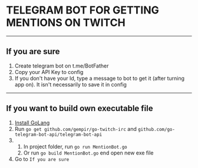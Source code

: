 # TELEGRAM BOT FOR GETTING MENTIONS ON TWITCH
------
## If you are sure
1. Create telegram bot on t.me/BotFather
2. Copy your API Key to config
3. If you don't have your Id, type a message to bot to get it (after turning app on). It isn't necessarily to save it in config
------------------------
## If you want to build own executable file
1. [Install GoLang](https://golang.org/doc/install)
2. Run `go get github.com/gempir/go-twitch-irc` and `github.com/go-telegram-bot-api/telegram-bot-api`
3.  1. In project folder, run `go run MentionBot.go`
    2. Or run `go build MentionBot.go` end open new exe file
4. Go to `If you are sure`